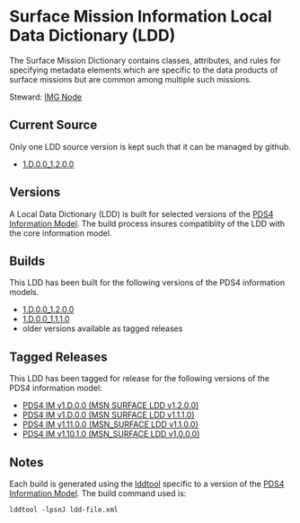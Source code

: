 # Surface Mission Information Local Data Dictionary (LDD)

The Surface Mission Dictionary contains classes, attributes, and rules for specifying metadata elements which are specific to the data products of surface missions but are common among multiple such missions.

Steward: [IMG Node](https://pds-imaging.jpl.nasa.gov/)

## Current Source

Only one LDD source version is kept such that it can be managed by github.

- [1.D.0.0_1.2.0.0](src)

## Versions

A Local Data Dictionary (LDD) is built for selected versions of the [PDS4 Information Model](https://pds.nasa.gov/pds4/doc/im/).
The build process insures compatiblity of the LDD with the core information model.

## Builds

This LDD has been built for the following versions of the PDS4 information models.

- [1.D.0.0_1.2.0.0](build/1.D.0.0_1.2.0.0)
- [1.D.0.0_1.1.1.0](build/1.D.0.0_1.1.1.0)
- older versions available as tagged releases

## Tagged Releases

This LDD has been tagged for release for the following versions of the PDS4 information model:

- [PDS4 IM v1.D.0.0  (MSN SURFACE LDD v1.2.0.0)](https://github.com/nasa-pds-data-dictionaries/ldd-msn/releases/tag/v1.2.0.0)
- [PDS4 IM v1.D.0.0  (MSN SURFACE LDD v1.1.1.0)](https://github.com/nasa-pds-data-dictionaries/ldd-msn/releases/tag/v1.1.1.0)
- [PDS4 IM v1.11.0.0 (MSN_SURFACE LDD v1.1.0.0)](https://github.com/nasa-pds-data-dictionaries/ldd-msn/releases/tag/v1.1.0.0)
- [PDS4 IM v1.10.1.0 (MSN_SURFACE LDD v1.0.0.0)](https://github.com/nasa-pds-data-dictionaries/ldd-msn/releases/tag/v1.0.0.0)

## Notes

Each build is generated using the [lddtool](https://pds.nasa.gov/tools/about/ldd/) specific to a version of the [PDS4 Information Model](https://pds.nasa.gov/datastandards/documents/im/). The build command used is:

```
lddtool -lpsnJ ldd-file.xml
```
